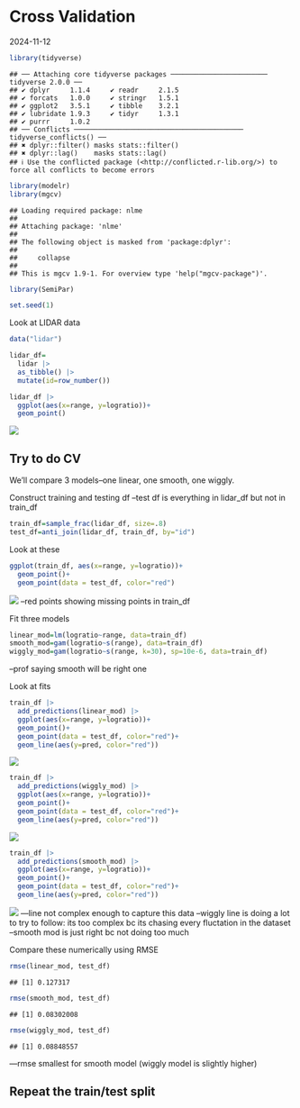 Cross Validation
================
2024-11-12

``` r
library(tidyverse)
```

    ## ── Attaching core tidyverse packages ──────────────────────── tidyverse 2.0.0 ──
    ## ✔ dplyr     1.1.4     ✔ readr     2.1.5
    ## ✔ forcats   1.0.0     ✔ stringr   1.5.1
    ## ✔ ggplot2   3.5.1     ✔ tibble    3.2.1
    ## ✔ lubridate 1.9.3     ✔ tidyr     1.3.1
    ## ✔ purrr     1.0.2     
    ## ── Conflicts ────────────────────────────────────────── tidyverse_conflicts() ──
    ## ✖ dplyr::filter() masks stats::filter()
    ## ✖ dplyr::lag()    masks stats::lag()
    ## ℹ Use the conflicted package (<http://conflicted.r-lib.org/>) to force all conflicts to become errors

``` r
library(modelr)
library(mgcv)
```

    ## Loading required package: nlme
    ## 
    ## Attaching package: 'nlme'
    ## 
    ## The following object is masked from 'package:dplyr':
    ## 
    ##     collapse
    ## 
    ## This is mgcv 1.9-1. For overview type 'help("mgcv-package")'.

``` r
library(SemiPar)

set.seed(1)
```

Look at LIDAR data

``` r
data("lidar")

lidar_df=
  lidar |> 
  as_tibble() |> 
  mutate(id=row_number())
```

``` r
lidar_df |> 
  ggplot(aes(x=range, y=logratio))+
  geom_point()
```

![](cross_validation_files/figure-gfm/unnamed-chunk-3-1.png)<!-- -->

## Try to do CV

We’ll compare 3 models–one linear, one smooth, one wiggly.

Construct training and testing df –test df is everything in lidar_df but
not in train_df

``` r
train_df=sample_frac(lidar_df, size=.8)
test_df=anti_join(lidar_df, train_df, by="id")
```

Look at these

``` r
ggplot(train_df, aes(x=range, y=logratio))+
  geom_point()+
  geom_point(data = test_df, color="red")
```

![](cross_validation_files/figure-gfm/unnamed-chunk-5-1.png)<!-- -->
–red points showing missing points in train_df

Fit three models

``` r
linear_mod=lm(logratio~range, data=train_df)
smooth_mod=gam(logratio~s(range), data=train_df)
wiggly_mod=gam(logratio~s(range, k=30), sp=10e-6, data=train_df)
```

–prof saying smooth will be right one

Look at fits

``` r
train_df |> 
  add_predictions(linear_mod) |> 
  ggplot(aes(x=range, y=logratio))+
  geom_point()+
  geom_point(data = test_df, color="red")+
  geom_line(aes(y=pred, color="red"))
```

![](cross_validation_files/figure-gfm/unnamed-chunk-7-1.png)<!-- -->

``` r
train_df |> 
  add_predictions(wiggly_mod) |> 
  ggplot(aes(x=range, y=logratio))+
  geom_point()+
  geom_point(data = test_df, color="red")+
  geom_line(aes(y=pred, color="red"))
```

![](cross_validation_files/figure-gfm/unnamed-chunk-7-2.png)<!-- -->

``` r
train_df |> 
  add_predictions(smooth_mod) |> 
  ggplot(aes(x=range, y=logratio))+
  geom_point()+
  geom_point(data = test_df, color="red")+
  geom_line(aes(y=pred, color="red"))
```

![](cross_validation_files/figure-gfm/unnamed-chunk-7-3.png)<!-- -->
—line not complex enough to capture this data –wiggly line is doing a
lot to try to follow: its too complex bc its chasing every fluctation in
the dataset –smooth mod is just right bc not doing too much

Compare these numerically using RMSE

``` r
rmse(linear_mod, test_df)
```

    ## [1] 0.127317

``` r
rmse(smooth_mod, test_df)
```

    ## [1] 0.08302008

``` r
rmse(wiggly_mod, test_df)
```

    ## [1] 0.08848557

—rmse smallest for smooth model (wiggly model is slightly higher)

## Repeat the train/test split
